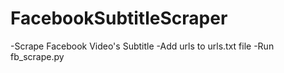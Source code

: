 # FacebookSubtitleScraper
-Scrape Facebook Video's Subtitle
-Add urls to urls.txt file
-Run fb_scrape.py 
